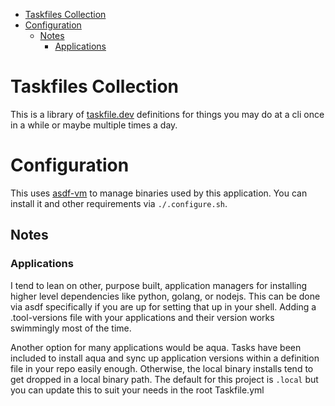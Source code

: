 <!---toc start-->

* [Taskfiles Collection](#taskfiles-collection)
* [Configuration](#configuration)
  * [Notes](#notes)
    * [Applications](#applications)

<!---toc end-->

# Taskfiles Collection

This is a library of [taskfile.dev](https://taskfile.dev) definitions for things you may do at a cli once in a while or maybe multiple times a day.

# Configuration

This uses [asdf-vm](https://asdf-vm.com/) to manage binaries used by this application. You can install it and other requirements via `./.configure.sh`.

## Notes

### Applications

I tend to lean on other, purpose built, application managers for installing higher level dependencies like python, golang, or nodejs. This can be done via asdf specifically if you are up for setting that up in your shell. Adding a .tool-versions file with your applications and their version works swimmingly most of the time. 

Another option for many applications would be aqua. Tasks have been included to install aqua and sync up application versions within a definition file in your repo easily enough. Otherwise, the local binary installs tend to get dropped in a local binary path. The default for this project is `.local` but you can update this to suit your needs in the root Taskfile.yml
